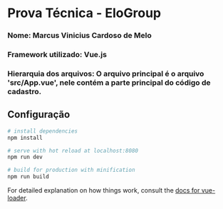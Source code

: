 # Prova Técnica - EloGroup

### Nome: Marcus Vinicius Cardoso de Melo
### Framework utilizado: Vue.js
### Hierarquia dos arquivos: O arquivo principal é o arquivo 'src/App.vue', nele contém a parte principal do código de cadastro. 

## Configuração

``` bash
# install dependencies
npm install

# serve with hot reload at localhost:8080
npm run dev

# build for production with minification
npm run build
```

For detailed explanation on how things work, consult the [docs for vue-loader](http://vuejs.github.io/vue-loader).

